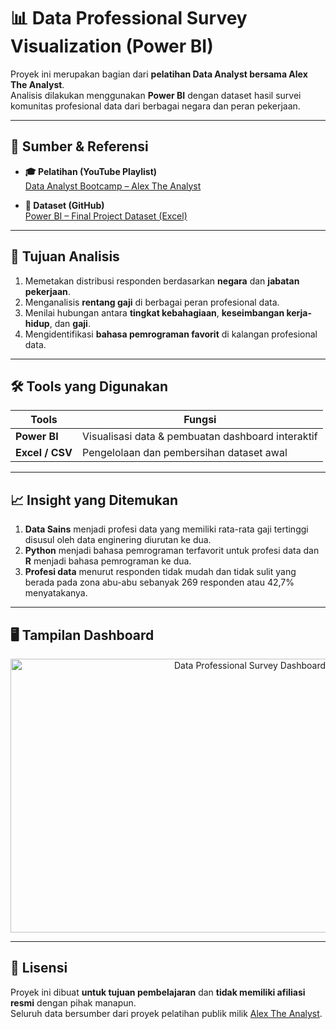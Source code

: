 # 📊 Data Professional Survey Visualization (Power BI)

Proyek ini merupakan bagian dari **pelatihan Data Analyst bersama Alex The Analyst**.  
Analisis dilakukan menggunakan **Power BI** dengan dataset hasil survei komunitas profesional data dari berbagai negara dan peran pekerjaan.

---

## 📂 Sumber & Referensi

- **🎓 Pelatihan (YouTube Playlist)**  
  [Data Analyst Bootcamp – Alex The Analyst](https://www.youtube.com/playlist?list=PLUaB-1hjhk8FE_XZ87vPPSfHqb6OcM0cF)

- **📁 Dataset (GitHub)**  
  [Power BI – Final Project Dataset (Excel)](https://github.com/AlexTheAnalyst/Power-BI/blob/main/Power%20BI%20-%20Final%20Project.xlsx)

---

## 🎯 Tujuan Analisis

1. Memetakan distribusi responden berdasarkan **negara** dan **jabatan pekerjaan**.  
2. Menganalisis **rentang gaji** di berbagai peran profesional data.  
3. Menilai hubungan antara **tingkat kebahagiaan**, **keseimbangan kerja-hidup**, dan **gaji**.  
4. Mengidentifikasi **bahasa pemrograman favorit** di kalangan profesional data.  

---

## 🛠 Tools yang Digunakan

| Tools | Fungsi |
|-------|---------|
| **Power BI** | Visualisasi data & pembuatan dashboard interaktif |
| **Excel / CSV** | Pengelolaan dan pembersihan dataset awal |

---

## 📈 Insight yang Ditemukan

1.  **Data Sains** menjadi profesi data yang memiliki rata-rata gaji tertinggi disusul oleh data enginering diurutan ke dua.  
2.  **Python** menjadi bahasa pemrograman terfavorit untuk profesi data dan **R** menjadi bahasa pemrograman ke dua.
3.   **Profesi data** menurut responden tidak mudah dan tidak sulit yang berada pada zona abu-abu sebanyak 269 responden atau 42,7% menyatakanya.

---

## 🖥️ Tampilan Dashboard

<p align="center">
  <img width="750" height="438" alt="Data Professional Survey Dashboard" src="https://github.com/user-attachments/assets/8bb1d425-493d-4055-9cae-8627a1ab2643" />
</p>

---

## 📜 Lisensi

Proyek ini dibuat **untuk tujuan pembelajaran** dan **tidak memiliki afiliasi resmi** dengan pihak manapun.  
Seluruh data bersumber dari proyek pelatihan publik milik [Alex The Analyst](https://www.youtube.com/@AlexTheAnalyst).
